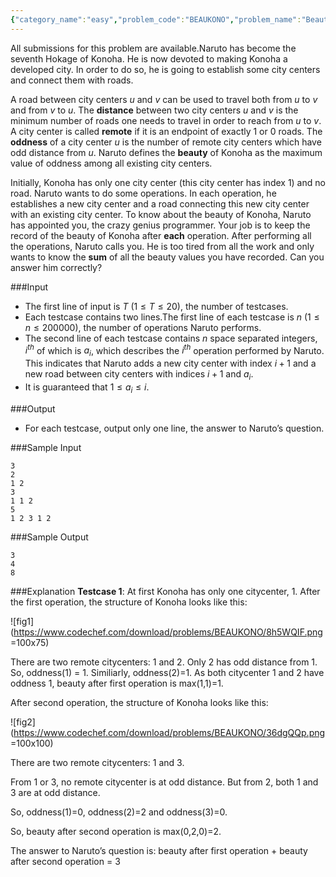 ```yaml
---
{"category_name":"easy","problem_code":"BEAUKONO","problem_name":"Beauty of Konoha","languages_supported":{"0":"C","1":"CPP14","2":"JAVA","3":"PYTH","4":"PYTH 3.6","5":"PYPY","6":"CS2","7":"PAS fpc","8":"PAS gpc","9":"RUBY","10":"PHP","11":"GO","12":"NODEJS","13":"HASK","14":"rust","15":"SCALA","16":"swift","17":"D","18":"PERL","19":"FORT","20":"WSPC","21":"ADA","22":"CAML","23":"ICK","24":"BF","25":"ASM","26":"CLPS","27":"PRLG","28":"ICON","29":"SCM qobi","30":"PIKE","31":"ST","32":"NICE","33":"LUA","34":"BASH","35":"NEM","36":"LISP sbcl","37":"LISP clisp","38":"SCM guile","39":"JS","40":"ERL","41":"TCL","42":"kotlin","43":"PERL6","44":"TEXT","45":"SCM chicken","46":"PYP3","47":"CLOJ","48":"COB","49":"FS"},"max_timelimit":2,"source_sizelimit":50000,"problem_author":"admin3","problem_tester":null,"date_added":"20-12-2018","tags":{"0":"admin3"},"time":{"view_start_date":1545503400,"submit_start_date":1545503400,"visible_start_date":1545503400,"end_date":1735669800},"is_direct_submittable":false,"layout":"problem"}
---
```

<span class="solution-visible-txt">All submissions for this problem are available.</span>Naruto has become the seventh Hokage of Konoha. He is now devoted to making Konoha a developed city. In order to do so, he is going to establish some city centers and connect them with roads.

A road between city centers $u$ and $v$ can be used to travel both from $u$ to $v$ and from $v$ to $u$. The **distance** between two city centers $u$ and $v$ is the minimum number of roads one needs to travel in order to reach from $u$ to $v$. A city center is called **remote** if it is an endpoint of exactly 1 or 0 roads. The **oddness** of a city center $u$ is the number of remote city centers which have odd distance from $u$. Naruto defines the **beauty** of Konoha as the maximum value of oddness among all existing city centers.

Initially, Konoha has only one city center (this city center has index 1) and no road. Naruto wants to do some operations. In each operation, he establishes a new city center and a road connecting this new city center with an existing city center. To know about the beauty of Konoha, Naruto has appointed you, the crazy genius programmer. Your job is to keep the record of the beauty of Konoha after **each** operation. After performing all the operations, Naruto calls you. He is too tired from all the work and only wants to know the **sum** of all the beauty values you have recorded. Can you answer him correctly?

###Input
- The first line of input is $T$ ($1 \leq T \leq 20$), the number of testcases. 
- Each testcase contains two lines.The first line of each testcase is $n$ ($1 \leq n \leq 200000$), the number of operations Naruto performs. 
- The second line of each testcase contains $n$ space separated integers, $i^{th}$ of which is $a_i$, which describes the $i^{th}$ operation performed by Naruto. This indicates that Naruto adds a new city center with index $i+1$ and a new road between city centers with indices $i+1$ and $a_i$.
- It is guaranteed that $1 \leq a_i \leq i$.

###Output
- For each testcase, output only one line, the answer to Naruto’s question.

###Sample Input
```
3
2
1 2
3
1 1 2
5
1 2 3 1 2
```

###Sample Output
```
3
4
8
```

###Explanation
**Testcase 1**: At first Konoha has only one citycenter, 1. After the first operation, the structure of Konoha looks like this:



![fig1](https://www.codechef.com/download/problems/BEAUKONO/8h5WQIF.png =100x75)


There are two remote citycenters: 1 and 2. Only 2 has odd distance from 1. So, oddness(1) = 1. Similiarly, oddness(2)=1. As both citycenter 1 and 2 have oddness 1, beauty after first operation is max(1,1)=1.

After second operation, the structure of Konoha looks like this:

![fig2](https://www.codechef.com/download/problems/BEAUKONO/36dgQQp.png =100x100)

There are two remote citycenters: 1 and 3.

From 1 or 3, no remote citycenter is at odd distance. But from 2, both 1 and 3 are at odd distance.

So, oddness(1)=0, oddness(2)=2 and oddness(3)=0.

So, beauty after second operation is max(0,2,0)=2.

The answer to Naruto’s question is: beauty after first operation + beauty after second operation = 3